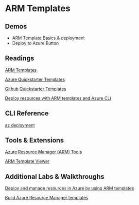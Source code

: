 # ARM Templates

## Demos

- ARM Template Basics & deployment
- Deploy to Azure Button

## Readings

[ARM Templates](https://docs.microsoft.com/en-us/azure/azure-resource-manager/templates/overview)

[Azure Quickstarter Templates](https://azure.microsoft.com/en-us/resources/templates/)

[Github Quickstarter Templates](https://github.com/Azure/azure-quickstart-templates)

[Deploy resources with ARM templates and Azure CLI](https://docs.microsoft.com/en-us/azure/azure-resource-manager/templates/deploy-cli)

## CLI Reference

[az deployment](https://docs.microsoft.com/en-us/cli/azure/deployment?view=azure-cli-latest)

## Tools & Extensions

[Azure Resource Manager (ARM) Tools](https://marketplace.visualstudio.com/items?itemName=msazurermtools.azurerm-vscode-tools)

[ARM Template Viewer](https://marketplace.visualstudio.com/items?itemName=bencoleman.armview)

## Additional Labs & Walkthroughs

[Deploy and manage resources in Azure by using ARM templates](https://docs.microsoft.com/en-us/learn/paths/deploy-manage-resource-manager-templates/)

[Build Azure Resource Manager templates](https://docs.microsoft.com/en-us/learn/modules/build-azure-vm-templates/)